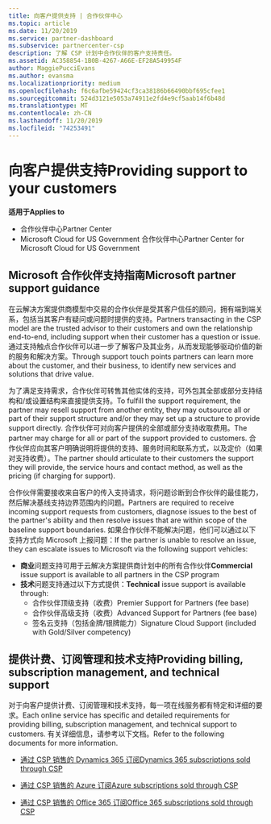 ```yaml
---
title: 向客户提供支持 | 合作伙伴中心
ms.topic: article
ms.date: 11/20/2019
ms.service: partner-dashboard
ms.subservice: partnercenter-csp
description: 了解 CSP 计划中合作伙伴的客户支持责任。
ms.assetid: AC358854-1B0B-4267-A66E-EF28A549954F
author: MaggiePucciEvans
ms.author: evansma
ms.localizationpriority: medium
ms.openlocfilehash: f6c6afbe59424cf3ca38186b66490bbf695cfee1
ms.sourcegitcommit: 524d3121e5053a74911e2fd4e9cf5aab14f6b48d
ms.translationtype: MT
ms.contentlocale: zh-CN
ms.lasthandoff: 11/20/2019
ms.locfileid: "74253491"
---
```

# <a name="providing-support-to-your-customers"></a><span data-ttu-id="ed331-103">向客户提供支持</span><span class="sxs-lookup"><span data-stu-id="ed331-103">Providing support to your customers</span></span>

<span data-ttu-id="ed331-104">**适用于**</span><span class="sxs-lookup"><span data-stu-id="ed331-104">**Applies to**</span></span>

-  <span data-ttu-id="ed331-105">合作伙伴中心</span><span class="sxs-lookup"><span data-stu-id="ed331-105">Partner Center</span></span>
-  <span data-ttu-id="ed331-106">Microsoft Cloud for US Government 合作伙伴中心</span><span class="sxs-lookup"><span data-stu-id="ed331-106">Partner Center for Microsoft Cloud for US Government</span></span>


## <a name="microsoft-partner-support-guidance"></a><span data-ttu-id="ed331-107">Microsoft 合作伙伴支持指南</span><span class="sxs-lookup"><span data-stu-id="ed331-107">Microsoft partner support guidance</span></span>

<span data-ttu-id="ed331-108">在云解决方案提供商模型中交易的合作伙伴是受其客户信任的顾问，拥有端到端关系，包括当其客户有疑问或问题时提供的支持。</span><span class="sxs-lookup"><span data-stu-id="ed331-108">Partners transacting in the CSP model are the trusted advisor to their customers and own the relationship end-to-end, including support when their customer has a question or issue.</span></span> <span data-ttu-id="ed331-109">通过支持触点合作伙伴可以进一步了解客户及其业务，从而发现能够驱动价值的新的服务和解决方案。</span><span class="sxs-lookup"><span data-stu-id="ed331-109">Through support touch points partners can learn more about the customer, and their business, to identify new services and solutions that drive value.</span></span>

<span data-ttu-id="ed331-110">为了满足支持需求，合作伙伴可转售其他实体的支持，可外包其全部或部分支持结构和/或设置结构来直接提供支持。</span><span class="sxs-lookup"><span data-stu-id="ed331-110">To fulfill the support requirement, the partner may resell support from another entity, they may outsource all or part of their support structure and/or they may set up a structure to provide support directly.</span></span>  <span data-ttu-id="ed331-111">合作伙伴可对向客户提供的全部或部分支持收取费用。</span><span class="sxs-lookup"><span data-stu-id="ed331-111">The partner may charge for all or part of the support provided to customers.</span></span> <span data-ttu-id="ed331-112">合作伙伴应向其客户明确说明将提供的支持、服务时间和联系方式，以及定价（如果对支持收费）。</span><span class="sxs-lookup"><span data-stu-id="ed331-112">The partner should articulate to their customers the support they will provide, the service hours and contact method, as well as the pricing (if charging for support).</span></span> 

<span data-ttu-id="ed331-113">合作伙伴需要接收来自客户的传入支持请求，将问题诊断到合作伙伴的最佳能力，然后解决基线支持边界范围内的问题。</span><span class="sxs-lookup"><span data-stu-id="ed331-113">Partners are required to receive incoming support requests from customers, diagnose issues to the best of the partner's ability and then resolve issues that are within scope of the baseline support boundaries.</span></span> <span data-ttu-id="ed331-114">如果合作伙伴不能解决问题，他们可以通过以下支持方式向 Microsoft 上报问题：</span><span class="sxs-lookup"><span data-stu-id="ed331-114">If the partner is unable to resolve an issue, they can escalate issues to Microsoft via the following support vehicles:</span></span>

- <span data-ttu-id="ed331-115">**商业**问题支持可用于云解决方案提供商计划中的所有合作伙伴</span><span class="sxs-lookup"><span data-stu-id="ed331-115">**Commercial** issue support is available to all partners in the CSP program</span></span>
-   <span data-ttu-id="ed331-116">**技术**问题支持通过以下方式提供：</span><span class="sxs-lookup"><span data-stu-id="ed331-116">**Technical** issue support is available through:</span></span>
    -   <span data-ttu-id="ed331-117">合作伙伴顶级支持（收费）</span><span class="sxs-lookup"><span data-stu-id="ed331-117">Premier Support for Partners (fee base)</span></span>
    -   <span data-ttu-id="ed331-118">合作伙伴高级支持（收费）</span><span class="sxs-lookup"><span data-stu-id="ed331-118">Advanced Support for Partners (fee base)</span></span>
    -   <span data-ttu-id="ed331-119">签名云支持（包括金牌/银牌能力）</span><span class="sxs-lookup"><span data-stu-id="ed331-119">Signature Cloud Support (included with Gold/Silver competency)</span></span>

## <a name="providing-billing-subscription-management-and-technical-support"></a><span data-ttu-id="ed331-120">提供计费、订阅管理和技术支持</span><span class="sxs-lookup"><span data-stu-id="ed331-120">Providing billing, subscription management, and technical support</span></span> 

<span data-ttu-id="ed331-121">对于向客户提供计费、订阅管理和技术支持，每一项在线服务都有特定和详细的要求。</span><span class="sxs-lookup"><span data-stu-id="ed331-121">Each online service has specific and detailed requirements for providing billing, subscription management, and technical support to customers.</span></span> <span data-ttu-id="ed331-122">有关详细信息，请参考以下文档。</span><span class="sxs-lookup"><span data-stu-id="ed331-122">Refer to the following documents for more information.</span></span>

-   [<span data-ttu-id="ed331-123">通过 CSP 销售的 Dynamics 365 订阅</span><span class="sxs-lookup"><span data-stu-id="ed331-123">Dynamics 365 subscriptions sold through CSP</span></span>](https://www.microsoftpartnercommunity.com/t5/CSP/Microsoft-Partner-Support-Guidance/m-p/5262#M30)

-   [<span data-ttu-id="ed331-124">通过 CSP 销售的 Azure 订阅</span><span class="sxs-lookup"><span data-stu-id="ed331-124">Azure subscriptions sold through CSP</span></span>](https://www.microsoftpartnercommunity.com/t5/CSP/Microsoft-Partner-Support-Guidance/m-p/5263#M31)

-   [<span data-ttu-id="ed331-125">通过 CSP 销售的 Office 365 订阅</span><span class="sxs-lookup"><span data-stu-id="ed331-125">Office 365 subscriptions sold through CSP</span></span>](https://www.microsoftpartnercommunity.com/t5/CSP/Microsoft-Partner-Support-Guidance/m-p/5264#M32)



 

 




